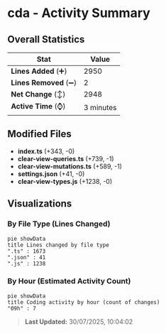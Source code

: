 # cda - Activity Summary 

## Overall Statistics

| Stat                   | Value                                                             |
| ---------------------- | ----------------------------------------------------------------- |
| **Lines Added** (➕)   | 2950                                          |
| **Lines Removed** (➖) | 2                                        |
| **Net Change** (↕)    | 2948                |
| **Active Time** (⌚)   | 3 minutes |


## Modified Files
- **index.ts** (+343, -0)
- **clear-view-queries.ts** (+739, -1)
- **clear-view-mutations.ts** (+589, -1)
- **settings.json** (+41, -0)
- **clear-view-types.js** (+1238, -0)

## Visualizations

### By File Type (Lines Changed)

```mermaid
pie showData
title Lines changed by file type
".ts" : 1673
".json" : 41
".js" : 1238
```

### By Hour (Estimated Activity Count)

```mermaid
pie showData
title Coding activity by hour (count of changes)
"09h" : 7
```


> **Last Updated:** 30/07/2025, 10:04:02
